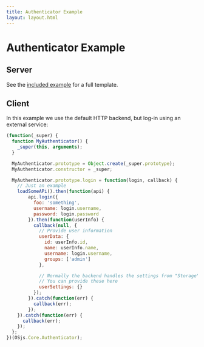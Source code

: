 ```yaml
---
title: Authenticator Example
layout: layout.html
---
```


# Authenticator Example

## Server

See the [included example](https://github.com/os-js/OS.js/blob/master/src/server/node/modules/auth/example.js) for a full template.

## Client

In this example we use the default HTTP backend, but log-in using an external service:

```js
(function(_super) {
  function MyAuthenticator() {
    _super(this, arguments);
  }

  MyAuthenticator.prototype = Object.create(_super.prototype);
  MyAuthenticator.constructor = _super;

  MyAuthenticator.prototype.login = function(login, callback) {
    // Just an example
    loadSomeAPi().then(function(api) {
        api.login({
          foo: 'something',
          username: login.username,
          password: login.password
        }).then(function(userInfo) {
          callback(null, {
            // Provide user information
            userData: {
              id: userInfo.id,
              name: userInfo.name,
              username: login.username,
              groups: ['admin']
            },

            // Normally the backend handles the settings from "Storage" and adds it to the login response
            // You can provide these here
            userSettings: {}
          });
        }).catch(function(err) {
          callback(err);
        });
    }).catch(function(err) {
      callback(err);
    });
  };
})(OSjs.Core.Authenticator);

```
